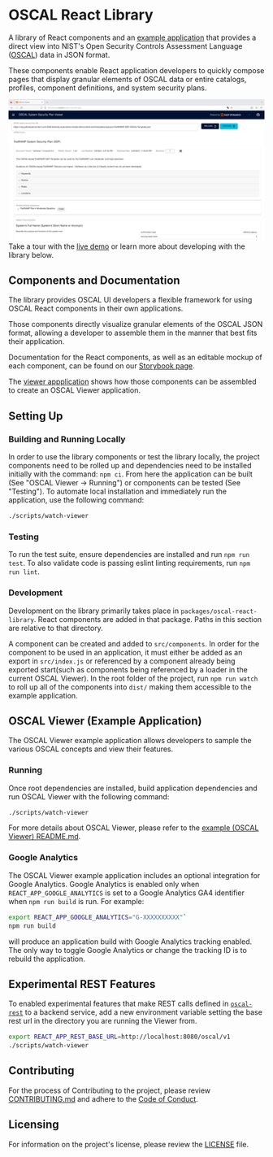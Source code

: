 # OSCAL React Library

A library of React components and an [example application](/packages/oscal-viewer) that provides
a direct view into NIST's Open Security Controls Assessment Language ([OSCAL](https://pages.nist.gov/OSCAL/)) data
in JSON format.

These components enable React application developers to quickly compose pages that display granular elements of
OSCAL data or entire catalogs, profiles, component definitions, and system security plans.

![OSCSAL SSP Viewer Screenshot](packages/oscal-viewer/docs/resources/ssp-viewer-screenshot.png)
Take a tour with the [live demo](https://viewer.oscal.io/) or learn more about
developing with the library below.

## Components and Documentation

The library provides OSCAL UI developers a flexible framework for using OSCAL React components in their own
applications.

Those components directly visualize granular elements of the OSCAL JSON format, allowing a developer to assemble them
in the manner that best fits their application.

Documentation for the React components, as well as an editable mockup of each component, can be found on our
[Storybook page](https://docs.oscal-react-library.msd.easydynamics.com/).

The [viewer appplication](./packages/oscal-viewer/) shows how those components can be assembled
to create an OSCAL Viewer application.

## Setting Up

### Building and Running Locally

In order to use the library components or test the library locally, the project components need to be rolled up and
dependencies need to be installed initially with the command: `npm ci`. From here the application can be built
(See "OSCAL Viewer → Running") or components can be tested (See "Testing"). To automate local installation and
immediately run the application, use the following command:

```bash
./scripts/watch-viewer
```

### Testing

To run the test suite, ensure dependencies are installed and run `npm run test`. To also validate code is passing
eslint linting requirements, run `npm run lint`.

### Development

Development on the library primarily takes place in `packages/oscal-react-library`. React components
are added in that package. Paths in this section are relative to that directory.

A component can be created and added to `src/components`. In order for the component to be used in an application,
it must either be added as an export in `src/index.js` or referenced by a component already being exported start(such as
components being referenced by a loader in the current OSCAL Viewer). In the root folder of the project, run
`npm run watch` to roll up all of the components into `dist/` making them accessible to the example application.

## OSCAL Viewer (Example Application)

The OSCAL Viewer example application allows developers to sample the various OSCAL concepts and view their features.

### Running

Once root dependencies are installed, build application dependencies and run OSCAL Viewer with the following
command:

```bash
./scripts/watch-viewer
```

For more details about OSCAL Viewer, please refer to the
[example (OSCAL Viewer) README.md](/packages/oscal-viewer/README.md).

### Google Analytics

The OSCAL Viewer example application includes an optional integration for Google Analytics. Google
Analytics is enabled only when `REACT_APP_GOOGLE_ANALYTICS` is set to a Google Analytics GA4
identifier when `npm run build` is run. For example:

```bash
export REACT_APP_GOOGLE_ANALYTICS="G-XXXXXXXXXX"`
npm run build
```

will produce an application build with Google Analytics tracking enabled. The only way to toggle
Google Analytics or change the tracking ID is to rebuild the application.

## Experimental REST Features

To enabled experimental features that make REST calls defined in
[`oscal-rest`](https://github.com/EasyDynamics/oscal-rest) to a backend service, add a
new environment variable setting the base rest url in the directory you are running the
Viewer from.

```bash
export REACT_APP_REST_BASE_URL=http://localhost:8080/oscal/v1
./scripts/watch-viewer
```

## Contributing

For the process of Contributing to the project, please review
[CONTRIBUTING.md](https://github.com/EasyDynamics/.github/blob/main/CONTRIBUTING.md)
and adhere to the
[Code of Conduct](https://github.com/EasyDynamics/.github/blob/main/CODE_OF_CONDUCT.md).

## Licensing

For information on the project's license, please review the [LICENSE](/LICENSE) file.
